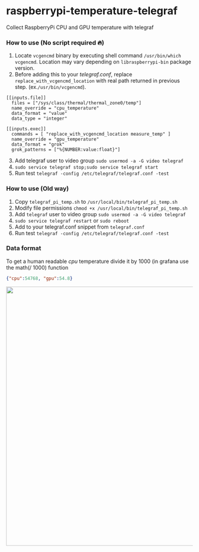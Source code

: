 # raspberrypi-temperature-telegraf
Collect RaspberryPi CPU and GPU temperature with telegraf

### How to use (No script required :fire:)
1. Locate `vcgencmd` binary by executing shell command `/usr/bin/which vcgencmd`. Location may vary depending on `libraspberrypi-bin` package version.
2. Before adding this to your _telegraf.conf_, replace `replace_with_vcgencmd_location` with real path returned in previous step. (ex.`/usr/bin/vcgencmd`).
```shell
[[inputs.file]] 
  files = ["/sys/class/thermal/thermal_zone0/temp"]
  name_override = "cpu_temperature"
  data_format = "value"
  data_type = "integer"
  
[[inputs.exec]]
  commands = [ "replace_with_vcgencmd_location measure_temp" ]
  name_override = "gpu_temperature"
  data_format = "grok"
  grok_patterns = ["%{NUMBER:value:float}"]

```
3. Add telegraf user to video group ```sudo usermod -a -G video telegraf```
4. ```sudo service telegraf stop;sudo service telegraf start```
5. Run test ```telegraf -config /etc/telegraf/telegraf.conf -test```

### How to use (Old way)
1. Copy ```telegraf_pi_temp.sh``` to ```/usr/local/bin/telegraf_pi_temp.sh```
2. Modify file permissions ```chmod +x /usr/local/bin/telegraf_pi_temp.sh```
3. Add ```telegraf``` user to video group ```sudo usermod -a -G video telegraf```
4. ```sudo service telegraf restart``` or ```sudo reboot```
5. Add to your telegraf.conf snippet from ```telegraf.conf```
6. Run test ```telegraf -config /etc/telegraf/telegraf.conf -test```

### Data format
To get a human readable *cpu* temperature divide it by 1000 (in grafana use the math(/ 1000) function
```json
{"cpu":54768, "gpu":54.8}
```
<img src="http://i.imgur.com/tnenohv.png" width="700">
